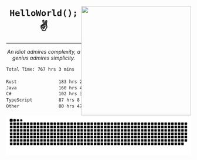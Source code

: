 <div text-align="center">
    <img src="https://i.imgur.com/h1q15Kt.gife" align="right" width="299" height="299">
    <h1 align="center"><code>HelloWorld();</code> ✌️</h1>
    <hr>
    <p align="center"><i>An idiot admires complexity, a genius admires simplicity.</i></p>
</div>

<!--START_SECTION:waka-->

```txt
Total Time: 767 hrs 3 mins

Rust                183 hrs 24 mins █████▒░░░░░░░░░░░░░░░░░░░   21.63 %
Java                160 hrs 41 mins ████▓░░░░░░░░░░░░░░░░░░░░   18.95 %
C#                  102 hrs 34 mins ███░░░░░░░░░░░░░░░░░░░░░░   12.10 %
TypeScript          87 hrs 8 mins   ██▓░░░░░░░░░░░░░░░░░░░░░░   10.28 %
Other               80 hrs 47 mins  ██▒░░░░░░░░░░░░░░░░░░░░░░   09.53 %
```

<!--END_SECTION:waka-->

<picture>
  <source media="(prefers-color-scheme: dark)" srcset="https://raw.githubusercontent.com/Somfic/Somfic/main/github-contribution-grid-snake-dark.svg">
  <source media="(prefers-color-scheme: light)" srcset="https://raw.githubusercontent.com/Somfic/Somfic/main/github-contribution-grid-snake.svg">
  <img alt="github contribution grid snake animation" src="https://raw.githubusercontent.com/Somfic/Somfic/main/github-contribution-grid-snake.svg">
</picture>
